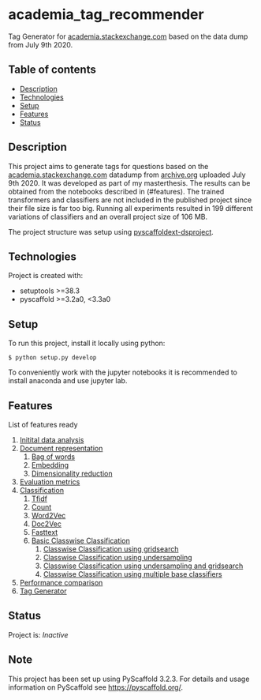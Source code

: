 # academia_tag_recommender

Tag Generator for [academia.stackexchange.com](https://academia.stackexchange.com/) based on the data dump from July 9th 2020.


## Table of contents
* [Description](#description)
* [Technologies](#technologies)
* [Setup](#setup)
* [Features](#features)
* [Status](#status)

## Description

This project aims to generate tags for questions based on the [academia.stackexchange.com](https://academia.stackexchange.com/)
 datadump from [archive.org](https://archive.org/details/stackexchange) uploaded July 9th 2020.
It was developed as part of my masterthesis. The results can be obtained from the notebooks described in (#features).
The trained transformers and classifiers are not included in the published project since their file size is far too big.
Running all experiments resulted in 199 different variations of classifiers and an overall project size of 106 MB.

 The project structure was setup using [pyscaffoldext-dsproject](https://github.com/pyscaffold/pyscaffoldext-dsproject).
 
## Technologies
Project is created with:
* setuptools >=38.3
* pyscaffold >=3.2a0, <3.3a0
	
## Setup
To run this project, install it locally using python:

```
$ python setup.py develop
```

To conveniently work with the jupyter notebooks it is recommended to install anaconda and use jupyter lab.

## Features
List of features ready
1.	[Initital data analysis](notebooks/1.0-me-initial-data-exploration.ipynb)
2.	[Document representation](notebooks/2.0-me-document-representation.ipynb)
    1.	[Bag of words](notebooks/2.1-me-bag-of-words.ipynb)
    2.	[Embedding](notebooks/2.2-embedding.ipynb)
    3.	[Dimensionality reduction](notebooks/2.3-me-dimensionality-reduction.ipynb)
3.	[Evaluation metrics](notebooks/3.0-me-evaluation-metrics.ipynb)
4.	[Classification](notebooks/4.0-me-classification.ipynb)
    1.	[Tfidf](notebooks/4.1-me-classification-bow.ipynb)
    2.	[Count](notebooks/4.2-me-classification-count.ipynb)
    3.	[Word2Vec](notebooks/4.3-me-classification-word2vec.ipynb)
    4.	[Doc2Vec](notebooks/4.4-me-classification-doc2vec.ipynb)
    5.	[Fasttext](notebooks/4.5-me-classification-fasttext.ipynb)
    6.	[Basic Classwise Classification](notebooks/4.6.0-me-classwise.ipynb)
        1.	[Classwise Classification using gridsearch](notebooks/4.6.1-me-gridsearch.ipynb)
        2.	[Classwise Classification using undersampling](notebooks/4.6.2-me-classwise-undersampling.ipynb)
        3.	[Classwise Classification using undersampling and gridsearch](notebooks/4.6.3-me-undersampling-gridsearch.ipynb)
        4.	[Classwise Classification using multiple base classifiers](notebooks/4.6.4-me-classwise-multiple.ipynb)
5.	[Performance comparison](notebooks/5.0-me-performance-comparison.ipynb)
6.	[Tag Generator](notebooks/6.0-me-generator.ipynb)



## Status
Project is: _Inactive_

## Note

This project has been set up using PyScaffold 3.2.3. For details and usage
information on PyScaffold see https://pyscaffold.org/.
